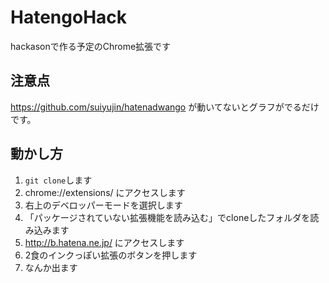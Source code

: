 # HatengoHack
hackasonで作る予定のChrome拡張です

## 注意点
https://github.com/suiyujin/hatenadwango
が動いてないとグラフがでるだけです。

## 動かし方

1. `git clone`します
2. chrome://extensions/ にアクセスします
3. 右上のデベロッパーモードを選択します
4. 「パッケージされていない拡張機能を読み込む」でcloneしたフォルダを読み込みます
5. http://b.hatena.ne.jp/ にアクセスします
6. 2食のインクっぽい拡張のボタンを押します
7. なんか出ます
